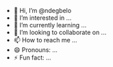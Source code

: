 - 👋 Hi, I’m @ndegbelo
- 👀 I’m interested in ...
- 🌱 I’m currently learning ...
- 💞️ I’m looking to collaborate on ...
- 📫 How to reach me ...
- 😄 Pronouns: ...
- ⚡ Fun fact: ...

<!---
ndegbelo/ndegbelo is a ✨ special ✨ repository because its `README.md` (this file) appears on your GitHub profile.
You can click the Preview link to take a look at your changes.
--->
